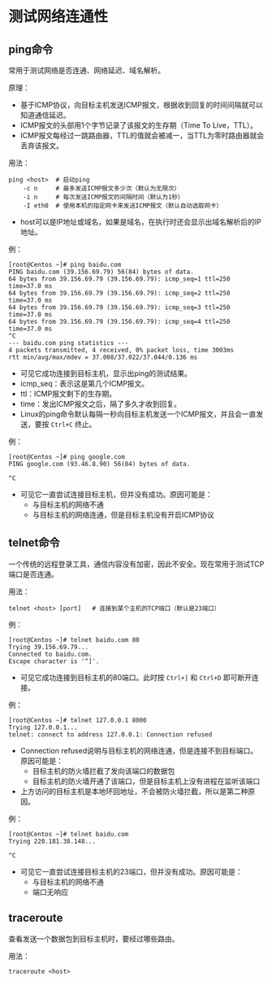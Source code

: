 # 测试网络连通性

## ping命令

常用于测试网络是否连通、网络延迟、域名解析。

原理：

- 基于ICMP协议，向目标主机发送ICMP报文，根据收到回复的时间间隔就可以知道通信延迟。
- ICMP报文的头部用1个字节记录了该报文的生存期（Time To Live，TTL）。
- ICMP报文每经过一跳路由器，TTL的值就会被减一，当TTL为零时路由器就会丢弃该报文。

用法：

    ping <host>  # 启动ping
        -c n     # 最多发送ICMP报文多少次（默认为无限次）
        -i n     # 每次发送ICMP报文的间隔时间（默认为1秒）
        -I eth0  # 使用本机的指定网卡来发送ICMP报文（默认自动选取网卡）

- host可以是IP地址或域名，如果是域名，在执行时还会显示出域名解析后的IP地址。

例：

```shell
[root@Centos ~]# ping baidu.com
PING baidu.com (39.156.69.79) 56(84) bytes of data.
64 bytes from 39.156.69.79 (39.156.69.79): icmp_seq=1 ttl=250 time=37.0 ms
64 bytes from 39.156.69.79 (39.156.69.79): icmp_seq=2 ttl=250 time=37.0 ms
64 bytes from 39.156.69.79 (39.156.69.79): icmp_seq=3 ttl=250 time=37.0 ms
64 bytes from 39.156.69.79 (39.156.69.79): icmp_seq=4 ttl=250 time=37.0 ms
^C
--- baidu.com ping statistics ---
4 packets transmitted, 4 received, 0% packet loss, time 3003ms
rtt min/avg/max/mdev = 37.008/37.022/37.044/0.136 ms
```

- 可见它成功连接到目标主机，显示出ping的测试结果。
- icmp_seq：表示这是第几个ICMP报文。
- ttl：ICMP报文剩下的生存期。
- time：发出ICMP报文之后，隔了多久才收到回复。
- Linux的ping命令默认每隔一秒向目标主机发送一个ICMP报文，并且会一直发送，要按 `Ctrl+C` 终止。

例：

```shell
[root@Centos ~]# ping google.com
PING google.com (93.46.8.90) 56(84) bytes of data.

^C
```

- 可见它一直尝试连接目标主机，但并没有成功。原因可能是：
  - 与目标主机的网络不通
  - 与目标主机的网络连通，但是目标主机没有开启ICMP协议

## telnet命令

一个传统的远程登录工具，通信内容没有加密，因此不安全。现在常用于测试TCP端口是否连通。

用法：

    telnet <host> [port]   # 连接到某个主机的TCP端口（默认是23端口）

例：

```shell
[root@Centos ~]# telnet baidu.com 80
Trying 39.156.69.79...
Connected to baidu.com.
Escape character is '^]'.
```

- 可见它成功连接到目标主机的80端口。此时按 `Ctrl+]` 和 `Ctrl+D` 即可断开连接。

例：

```shell
[root@Centos ~]# telnet 127.0.0.1 8000
Trying 127.0.0.1...
telnet: connect to address 127.0.0.1: Connection refused
```

- Connection refused说明与目标主机的网络连通，但是连接不到目标端口。原因可能是：
  - 目标主机的防火墙拦截了发向该端口的数据包
  - 目标主机的防火墙开通了该端口，但是目标主机上没有进程在监听该端口
- 上方访问的目标主机是本地环回地址，不会被防火墙拦截，所以是第二种原因。

例：

```shell
[root@Centos ~]# telnet baidu.com
Trying 220.181.38.148...

^C
```

- 可见它一直尝试连接目标主机的23端口，但并没有成功。原因可能是：
  - 与目标主机的网络不通
  - 端口无响应

## traceroute

查看发送一个数据包到目标主机时，要经过哪些路由。

用法：

    traceroute <host>
